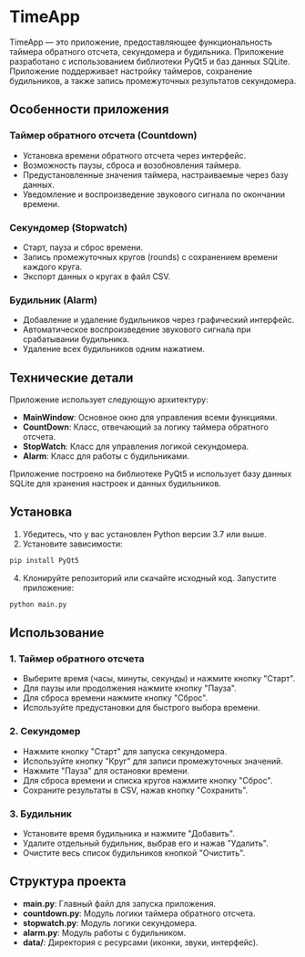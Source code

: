 # TimeApp

TimeApp — это приложение, предоставляющее функциональность таймера обратного отсчета, секундомера и будильника. Приложение разработано с использованием библиотеки PyQt5 и баз данных SQLite. Приложение поддерживает настройку таймеров, сохранение будильников, а также запись промежуточных результатов секундомера.

## Особенности приложения

### Таймер обратного отсчета (Countdown)
- Установка времени обратного отсчета через интерфейс.
- Возможность паузы, сброса и возобновления таймера.
- Предустановленные значения таймера, настраиваемые через базу данных.
- Уведомление и воспроизведение звукового сигнала по окончании времени.

### Секундомер (Stopwatch)
- Старт, пауза и сброс времени.
- Запись промежуточных кругов (rounds) с сохранением времени каждого круга.
- Экспорт данных о кругах в файл CSV.

### Будильник (Alarm)
- Добавление и удаление будильников через графический интерфейс.
- Автоматическое воспроизведение звукового сигнала при срабатывании будильника.
- Удаление всех будильников одним нажатием.

## Технические детали
Приложение использует следующую архитектуру:
- **MainWindow**: Основное окно для управления всеми функциями.
- **CountDown**: Класс, отвечающий за логику таймера обратного отсчета.
- **StopWatch**: Класс для управления логикой секундомера.
- **Alarm**: Класс для работы с будильниками.

Приложение построено на библиотеке PyQt5 и использует базу данных SQLite для хранения настроек и данных будильников.

## Установка
1. Убедитесь, что у вас установлен Python версии 3.7 или выше.
2. Установите зависимости:
```bash
pip install PyQt5
```
4. Клонируйте репозиторий или скачайте исходный код.
Запустите приложение:
```bash
python main.py
```

## Использование

### 1. Таймер обратного отсчета
- Выберите время (часы, минуты, секунды) и нажмите кнопку "Старт".
- Для паузы или продолжения нажмите кнопку "Пауза".
- Для сброса времени нажмите кнопку "Сброс".
- Используйте предустановки для быстрого выбора времени.

### 2. Секундомер
- Нажмите кнопку "Старт" для запуска секундомера.
- Используйте кнопку "Круг" для записи промежуточных значений.
- Нажмите "Пауза" для остановки времени.
- Для сброса времени и списка кругов нажмите кнопку "Сброс".
- Сохраните результаты в CSV, нажав кнопку "Сохранить".

### 3. Будильник
- Установите время будильника и нажмите "Добавить".
- Удалите отдельный будильник, выбрав его и нажав "Удалить".
- Очистите весь список будильников кнопкой "Очистить".

## Структура проекта
- **main.py**: Главный файл для запуска приложения.
- **countdown.py**: Модуль логики таймера обратного отсчета.
- **stopwatch.py**: Модуль логики секундомера.
- **alarm.py**: Модуль работы с будильником.
- **data/**: Директория с ресурсами (иконки, звуки, интерфейс).
